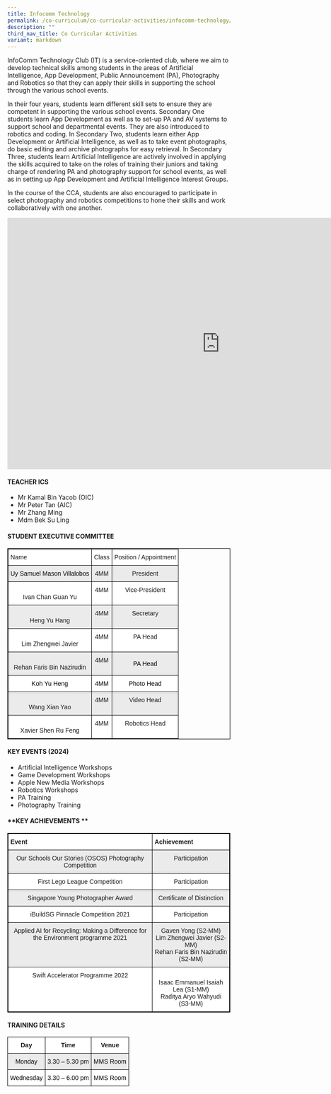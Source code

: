 ```yaml
---
title: Infocomm Technology
permalink: /co-curriculum/co-curricular-activities/infocomm-technology/
description: ""
third_nav_title: Co Curricular Activities
variant: markdown
---
```

InfoComm Technology Club (IT) is a service-oriented club, where we aim to develop technical skills among students in the areas of Artificial Intelligence, App Development, Public Announcement (PA), Photography and Robotics so that they can apply their skills in supporting the school through the various school events.  
  
In their four years, students learn different skill sets to ensure they are competent in supporting the various school events. Secondary One students learn App Development as well as to set-up PA and AV systems to support school and departmental events. They are also introduced to robotics and coding. In Secondary Two, students learn either App Development or Artificial Intelligence, as well as to take event photographs, do basic editing and archive photographs for easy retrieval. In Secondary Three, students learn Artificial Intelligence are actively involved in applying the skills acquired to take on the roles of training their juniors and taking charge of rendering PA and photography support for school events, as well as in setting up App Development and Artificial Intelligence Interest Groups.  
  
In the course of the CCA, students are also encouraged to participate in select photography and robotics competitions to hone their skills and work collaboratively with one another.

<iframe allowfullscreen="true" height="569" width="960" frameborder="0" src="https://docs.google.com/presentation/d/e/2PACX-1vRZe8iy0updhZLHlEvlwNZxCLik-4uBIYgOaiW5GBbjdAoY9QTlNsqe31IA9hSzLEHwsPJCyXLTZt5n/embed?start=true&amp;loop=true&amp;delayms=3000"></iframe>

#### **TEACHER ICS**

*   Mr Kamal Bin Yacob (OIC)
*   Mr Peter Tan (AIC)
*   Mr Zhang Ming
*   Mdm Bek Su Ling


#### **STUDENT EXECUTIVE COMMITTEE**

<style type="text/css">
.tg  {border-collapse:collapse;border-spacing:0;}
.tg td{border-color:black;border-style:solid;border-width:1px;font-family:Arial, sans-serif;font-size:14px;
  overflow:hidden;padding:10px 5px;word-break:normal;}
.tg th{border-color:black;border-style:solid;border-width:1px;font-family:Arial, sans-serif;font-size:14px;
  font-weight:normal;overflow:hidden;padding:10px 5px;word-break:normal;}
.tg .tg-b1n3{background-color:#EBEBEB;text-align:center;vertical-align:top}
.tg .tg-ahip{background-color:#EBEBEB;text-align:center;vertical-align:middle}
.tg .tg-ktyi{background-color:#FFF;text-align:left;vertical-align:top}
.tg .tg-7yig{background-color:#FFF;text-align:center;vertical-align:top}
.tg .tg-f4yw{background-color:#FFF;text-align:center;vertical-align:middle}
</style>
<table style="border: 1px solid black" class="tg">
<thead>
  <tr>
    <th style="border: 1px solid black" class="tg-ktyi">Name</th>
    <th style="border: 1px solid black" class="tg-ktyi">Class</th>
    <th style="border: 1px solid black" class="tg-ktyi">Position / Appointment</th>
  </tr>
</thead>
<tbody>
  <tr>
    <td style="border: 1px solid black" class="tg-ahip"><span style="color:#000;background-color:#EBEBEB">Uy Samuel Mason Villalobos</span><br></td>
    <td style="border: 1px solid black" class="tg-b1n3">4MM</td>
    <td style="border: 1px solid black" class="tg-b1n3">President</td>
  </tr>
  <tr>
    <td style="border: 1px solid black" class="tg-7yig"><br>Ivan Chan Guan Yu</td>
    <td style="border: 1px solid black" class="tg-7yig">4MM</td>
    <td style="border: 1px solid black" class="tg-7yig">Vice-President</td>
  </tr>
  <tr>
    <td style="border: 1px solid black" class="tg-b1n3"><br>Heng Yu Hang</td>
    <td style="border: 1px solid black" class="tg-b1n3">4MM</td>
    <td style="border: 1px solid black" class="tg-b1n3">Secretary</td>
  </tr>
  <tr>
    <td style="border: 1px solid black" class="tg-7yig"><br>Lim Zhengwei Javier</td>
    <td style="border: 1px solid black" class="tg-7yig">4MM</td>
    <td style="border: 1px solid black" class="tg-7yig">PA Head</td>
  </tr>
  <tr>
    <td style="border: 1px solid black" class="tg-b1n3"><br>Rehan Faris Bin Nazirudin</td>
    <td style="border: 1px solid black" class="tg-b1n3">4MM</td>
    <td style="border: 1px solid black" class="tg-ahip"><span style="color:#000;background-color:#EBEBEB">PA Head</span><br></td>
  </tr>
  <tr>
    <td style="border: 1px solid black" class="tg-f4yw"><span style="color:#000;background-color:#FFF"> Koh Yu Heng</span></td>
    <td style="border: 1px solid black" class="tg-f4yw"><span style="color:#000;background-color:#FFF"> 4MM</span></td>
    <td style="border: 1px solid black" class="tg-f4yw"><span style="color:#000;background-color:#FFF">Photo Head</span><br></td>
  </tr>
  <tr>
    <td style="border: 1px solid black" class="tg-b1n3"><br>Wang Xian Yao</td>
    <td style="border: 1px solid black" class="tg-b1n3">4MM</td>
    <td style="border: 1px solid black" class="tg-b1n3">Video Head</td>
  </tr>
  <tr>
    <td style="border: 1px solid black" class="tg-7yig"><br>Xavier Shen Ru Feng</td>
    <td style="border: 1px solid black" class="tg-7yig">4MM</td>
    <td style="border: 1px solid black" class="tg-7yig">Robotics Head</td>
  </tr>
</tbody>
</table>
  

#### **KEY EVENTS (2024)**


* Artificial Intelligence Workshops  
* Game Development Workshops  
* Apple New Media Workshops  
* Robotics Workshops
* PA Training
* Photography Training

#### **KEY ACHIEVEMENTS **

<style type="text/css">
.tg  {border-collapse:collapse;border-spacing:0;}
.tg td{border-color:black;border-style:solid;border-width:1px;font-family:Arial, sans-serif;font-size:14px;
  overflow:hidden;padding:10px 5px;word-break:normal;}
.tg th{border-color:black;border-style:solid;border-width:1px;font-family:Arial, sans-serif;font-size:14px;
  font-weight:normal;overflow:hidden;padding:10px 5px;word-break:normal;}
.tg .tg-b1n3{background-color:#EBEBEB;text-align:center;vertical-align:top}
.tg .tg-dgl5{background-color:#FFF;font-weight:bold;text-align:left;vertical-align:top}
.tg .tg-7yig{background-color:#FFF;text-align:center;vertical-align:top}
</style>
<table style="border: 1px solid black" class="tg">
<thead>
  <tr>
    <th style="border: 1px solid black" class="tg-dgl5">Event</th>
    <th style="border: 1px solid black" class="tg-dgl5">Achievement</th>
  </tr>
</thead>
<tbody>
  <tr>
    <td style="border: 1px solid black" class="tg-b1n3">Our Schools Our Stories (OSOS) Photography Competition</td>
    <td style="border: 1px solid black" class="tg-b1n3">Participation</td>
  </tr>
  <tr>
    <td style="border: 1px solid black" class="tg-7yig">First Lego League Competition</td>
    <td style="border: 1px solid black" class="tg-7yig">Participation</td>
  </tr>
  <tr>
    <td style="border: 1px solid black" class="tg-b1n3">Singapore Young Photographer Award</td>
    <td style="border: 1px solid black" class="tg-b1n3">Certificate of Distinction</td>
  </tr>
  <tr>
    <td style="border: 1px solid black" class="tg-7yig">iBuildSG Pinnacle Competition 2021</td>
    <td style="border: 1px solid black" class="tg-7yig">Participation</td>
  </tr>
  <tr>
    <td style="border: 1px solid black" class="tg-b1n3">Applied AI for Recycling: Making a Difference for the Environment programme 2021</td>
    <td style="border: 1px solid black" class="tg-b1n3">Gaven Yong (S2-MM)<br>Lim Zhengwei Javier (S2-MM)<br>Rehan Faris Bin Nazirudin (S2-MM)</td>
  </tr>
  <tr>
    <td style="border: 1px solid black" class="tg-7yig">Swift Accelerator Programme 2022</td>
    <td style="border: 1px solid black" class="tg-7yig"><br>Isaac Emmanuel Isaiah Lea (S1-MM)<br>Raditya Aryo Wahyudi (S3-MM)</td>
  </tr>
</tbody>
</table>
  

#### **TRAINING DETAILS**


<style type="text/css">
.tg  {border-collapse:collapse;border-spacing:0;}
.tg td{border-color:black;border-style:solid;border-width:1px;font-family:Arial, sans-serif;font-size:14px;
  overflow:hidden;padding:10px 5px;word-break:normal;}
.tg th{border-color:black;border-style:solid;border-width:1px;font-family:Arial, sans-serif;font-size:14px;
  font-weight:normal;overflow:hidden;padding:10px 5px;word-break:normal;}
.tg .tg-b1n3{background-color:#EBEBEB;text-align:center;vertical-align:top}
.tg .tg-9hzb{background-color:#FFF;font-weight:bold;text-align:center;vertical-align:top}
.tg .tg-f4yw{background-color:#FFF;text-align:center;vertical-align:middle}
</style>
<table class="tg">
<thead>
  <tr>
    <th class="tg-9hzb">Day</th>
    <th class="tg-9hzb">Time</th>
    <th class="tg-9hzb">Venue</th>
  </tr>
</thead>
<tbody>
  <tr>
    <td class="tg-b1n3"><span style="color:#000">Monday</span></td>
    <td class="tg-b1n3"><span style="color:#000">3.30 – 5.30 pm</span></td>
    <td class="tg-b1n3"><span style="color:#000">MMS Room</span></td>
  </tr>
  <tr>
    <td class="tg-f4yw"><span style="color:#000;background-color:#FFF">Wednesday</span></td>
    <td class="tg-f4yw"><span style="color:#000;background-color:#FFF">3.30 – 6.00 pm</span><br></td>
    <td class="tg-f4yw"><span style="color:#000;background-color:#FFF">MMS Room </span></td>
  </tr>
</tbody>
</table>